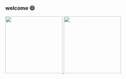 ### welcome :smile:

<p align="left">
<a href="https://github.com/rangercyh">
  <img height="180em" src="https://github-readme-stats-eight-theta.vercel.app/api/top-langs/?username=rangercyh&layout=compact&langs_count=8&theme=algolia"/>
  <img height="180em" src="https://github-readme-stats-eight-theta.vercel.app/api?username=rangercyh&show_icons=true&theme=algolia&include_all_commits=true&count_private=true"/>
</a>
</p>
